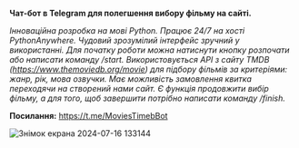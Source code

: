 **Чат-бот в Telegram для полегшення вибору фільму на сайті.**


_Інноваційна розробка на мові Python. Працює 24/7 на хості PythonAnywhere.
Чудовий зрозумілий інтерфейс зручний у використанні. Для початку роботи можна натиснути кнопку розпочати або написати команду /start.
Використовується API з сайту TMDB (https://www.themoviedb.org/movie) для підбору фільмів за критеріями: жанр, рік, мова озвучки.
Має можливість замовлення квитка переходячи на створений нами сайт. Є функція продовжити вибір фільму, а для того, щоб завершити потрібно написати команду /finish._

**Посилання:** https://t.me/MoviesTimebBot


![Знімок екрана 2024-07-16 133144](https://github.com/user-attachments/assets/012d0b46-5ed2-4bb8-a9dc-61f451186d3c)
